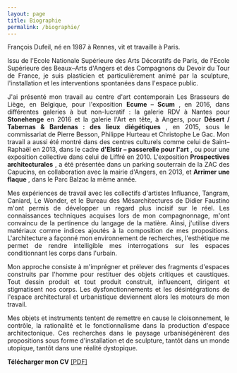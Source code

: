 ```yaml
---
layout: page
title: Biographie
permalink: /biographie/
---
```


Fran&ccedil;ois Dufeil, n&eacute; en 1987 &agrave; Rennes, vit et travaille &agrave; Paris.

<p style="text-align:justify">
Issu de l&#39;Ecole Nationale Sup&eacute;rieure des Arts D&eacute;coratifs de Paris, de l&#39;Ecole Sup&eacute;rieure des Beaux&ndash;Arts d&#39;Angers et des Compagnons du Devoir du Tour de France, je suis plasticien et particuli&egrave;rement anim&eacute; par la sculpture, l&#39;installation et les interventions spontan&eacute;es dans l&#39;espace public.
</p>

<p style="text-align:justify">
J&#39;ai pr&eacute;sent&eacute; mon travail au centre d'art contemporain Les Brasseurs de Li&egrave;ge, en Belgique, pour l&#39;exposition <span style="font-weight: bold;">Ecume  &ndash; Scum</span> , en 2016, dans diff&eacute;rentes galeries &agrave; but non-lucratif : la galerie RDV &agrave; Nantes pour <span style="font-weight: bold;">Stonehenge</span>  en 2016 et la galerie l&#39;Art en t&ecirc;te, &agrave; Angers, pour <span style="font-weight: bold;">D&eacute;sert &#47; Tabernas &amp; Bardenas : des lieux di&eacute;g&eacute;tiques</span>  , en 2015, sous le commissariat de Pierre Besson, Philippe Hurteau et Christophe Le Gac. Mon travail a aussi  &eacute;t&eacute;  montr&eacute;  dans des centres culturels comme celui de Saint&ndash;Rapha&euml;l en 2013, dans le cadre <span style="font-weight: bold;">d&#39;Elstir &ndash; passerelle pour l&#39;art</span>  , ou pour une exposition collective dans celui de Liffr&eacute;  en 2010. L&#39;exposition <span style="font-weight: bold;">Prospectives architecturales</span>  , a &eacute;t&eacute; pr&eacute;sent&eacute;e dans un parking souterrain de la ZAC des Capucins, en collaboration avec la mairie d&#39;Angers, en 2013, et <span style="font-weight: bold;">Arrimer une flaque</span>  , dans le Parc Balzac la m&ecirc;me ann&eacute;e.
</p>

<p style="text-align:justify">
Mes exp&eacute;riences de travail avec les collectifs d&#39;artistes Influance, Tangram, Caniard, Le Wonder, et le Bureau des M&eacute;sarchitectures de Didier Faustino m&#39;ont permis de d&eacute;velopper un regard plus incisif sur le r&eacute;el.
Les connaissances techniques acquises lors de mon compagnonnage, m&#39;ont convaincu de la pertinence du langage de la mati&egrave;re. Ainsi, j&#39;utilise divers mat&eacute;riaux comme indices ajout&eacute;s &agrave; la composition de mes propositions. L&#39;architecture a fa&ccedil;onn&eacute; mon environnement de recherches, l&#39;esth&eacute;tique me permet de rendre intelligible mes interrogations sur les espaces conditionnant les corps dans l&#39;urbain.
</p>

<p style="text-align:justify">
Mon approche consiste &agrave; m&#39;impr&eacute;gner et pr&eacute;lever des fragments d&#39;espaces construits par l&#39;homme pour restituer des objets critiques et caustiques. Tout dessin produit et tout produit construit, influencent, dirigent et stigmatisent nos corps. Les dysfonctionnements et les d&eacute;sint&eacute;grations de l&#39;espace architectural et urbanistique deviennent alors les moteurs de mon travail.
</p>

<p style="text-align:justify">
Mes objets et instruments tentent de remettre en cause le cloisonnement, le contr&ocirc;le, la rationalit&eacute; et le fonctionnalisme dans la production d&#39;espace architectonique.
Ces recherches dans le paysage urbanis&eacute;g&eacute;n&egrave;rent des propositions sous forme d&#39;installation et de sculpture, tant&ocirc;t dans un monde utopique, tant&ocirc;t dans une r&eacute;alit&eacute; dystopique.
</p>

<p style="text-align:justify">
<span style="font-weight: bold;">T&eacute;l&eacute;charger mon CV</span> <a href="#" onclick='window.open("https://www.dropbox.com/s/kd9w1o2c63to8m0/CV_Francois_Dufeil.pdf?raw=1");return false;'>[PDF]</a>
</p>
